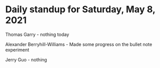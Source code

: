 # Daily standup for Saturday, May 8, 2021

Thomas Garry - nothing today

Alexander Berryhill-Williams - Made some progress on the bullet note experiment

Jerry Guo - nothing
